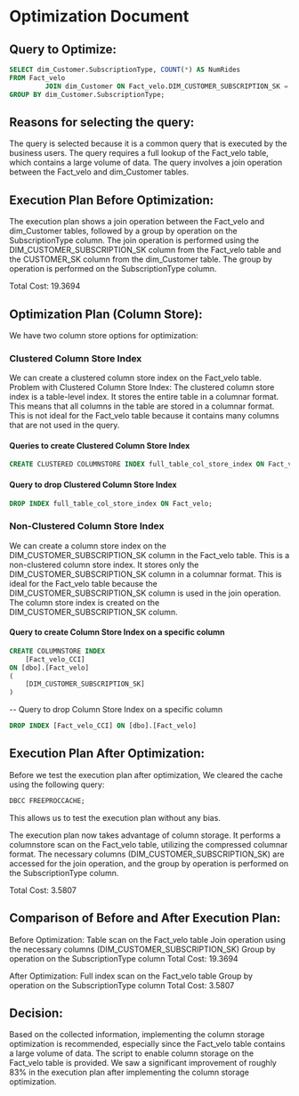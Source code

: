 # Optimization Document

## Query to Optimize:
```sql
SELECT dim_Customer.SubscriptionType, COUNT(*) AS NumRides
FROM Fact_velo
         JOIN dim_Customer ON Fact_velo.DIM_CUSTOMER_SUBSCRIPTION_SK = dim_Customer.CUSTOMER_SK
GROUP BY dim_Customer.SubscriptionType;
```

## Reasons for selecting the query:
The query is selected because it is a common query that is executed by the business users.
The query requires a full lookup of the Fact_velo table, which contains a large volume of data.
The query involves a join operation between the Fact_velo and dim_Customer tables.

## Execution Plan Before Optimization:
The execution plan shows a join operation between the Fact_velo and dim_Customer tables,
followed by a group by operation on the SubscriptionType column.
The join operation is performed using the DIM_CUSTOMER_SUBSCRIPTION_SK column
 from the Fact_velo table and the CUSTOMER_SK column from the dim_Customer table.
The group by operation is performed on the SubscriptionType column.

Total Cost: 19.3694



##  Optimization Plan (Column Store):
We have two column store options for optimization:
### Clustered Column Store Index

We can create a clustered column store index on the Fact_velo table.
Problem with Clustered Column Store Index:
The clustered column store index is a table-level index.
It stores the entire table in a columnar format.
This means that all columns in the table are stored in a columnar format.
This is not ideal for the Fact_velo table because it contains many columns that are not used in the query.

####  Queries to create Clustered Column Store Index
```sql
CREATE CLUSTERED COLUMNSTORE INDEX full_table_col_store_index ON Fact_velo;
```
####  Query to drop Clustered Column Store Index
```sql
DROP INDEX full_table_col_store_index ON Fact_velo;
```

### Non-Clustered Column Store Index

We can create a column store index on the DIM_CUSTOMER_SUBSCRIPTION_SK column in the Fact_velo table.
This is a non-clustered column store index.
It stores only the DIM_CUSTOMER_SUBSCRIPTION_SK column in a columnar format.
This is ideal for the Fact_velo table because the DIM_CUSTOMER_SUBSCRIPTION_SK column is used in the join operation.
The column store index is created on the DIM_CUSTOMER_SUBSCRIPTION_SK column.

#### Query to create Column Store Index on a specific column

```sql
CREATE COLUMNSTORE INDEX
    [Fact_velo_CCI]
ON [dbo].[Fact_velo]
(
    [DIM_CUSTOMER_SUBSCRIPTION_SK]
)
```
-- Query to drop Column Store Index on a specific column
```sql
DROP INDEX [Fact_velo_CCI] ON [dbo].[Fact_velo]
```

## Execution Plan After Optimization:
Before we test the execution plan after optimization, We cleared the cache using the following query:
```sql
DBCC FREEPROCCACHE;
```
This allows us to test the execution plan without any bias.

The execution plan now takes advantage of column storage.
It performs a columnstore scan on the Fact_velo table, utilizing the compressed columnar format.
The necessary columns (DIM_CUSTOMER_SUBSCRIPTION_SK) are accessed for the join operation, and the group by operation is performed on the SubscriptionType column.

Total Cost: 3.5807



## Comparison of Before and After Execution Plan:
Before Optimization:
Table scan on the Fact_velo table
Join operation using the necessary columns (DIM_CUSTOMER_SUBSCRIPTION_SK)
Group by operation on the SubscriptionType column
Total Cost: 19.3694


After Optimization:
Full index scan on the Fact_velo table
Group by operation on the SubscriptionType column
Total Cost: 3.5807


## Decision:
Based on the collected information, implementing the column storage optimization is recommended,
especially since the Fact_velo table contains a large volume of data.
The script to enable column storage on the Fact_velo table is provided.
We saw a significant improvement of roughly 83% in the execution plan after implementing the column storage optimization.
